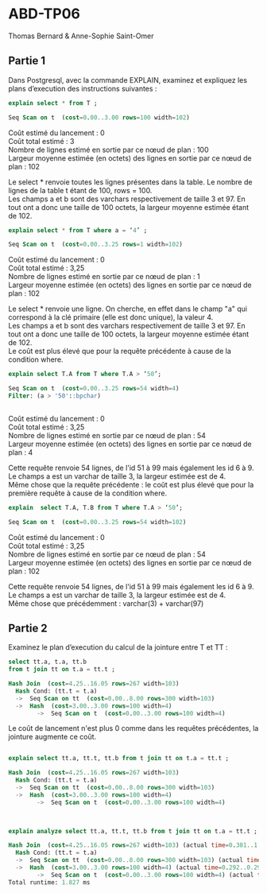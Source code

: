# ABD-TP06

Thomas Bernard & Anne-Sophie Saint-Omer


Partie 1
--------

Dans Postgresql, avec la commande EXPLAIN, examinez et expliquez les plans d’execution
des instructions suivantes :

```sql  
explain select * from T ;

Seq Scan on t  (cost=0.00..3.00 rows=100 width=102)  
```

Coût estimé du lancement : 0  
Coût total estimé : 3  
Nombre de lignes estimé en sortie par ce nœud de plan : 100  
Largeur moyenne estimée (en octets) des lignes en sortie par ce nœud de plan : 102  

Le select * renvoie toutes les lignes présentes dans la table. Le nombre de lignes de la table t étant de 100, rows = 100.    
Les champs a et b sont des varchars respectivement de taille 3 et 97. En tout ont a donc une taille de 100 octets, la largeur moyenne estimée étant de 102.  


```sql 
explain select * from T where a = ‘4’ ;

Seq Scan on t  (cost=0.00..3.25 rows=1 width=102)
```

Coût estimé du lancement : 0  
Coût total estimé : 3,25  
Nombre de lignes estimé en sortie par ce nœud de plan : 1  
Largeur moyenne estimée (en octets) des lignes en sortie par ce nœud de plan : 102  

Le select * renvoie une ligne. On cherche, en effet dans le champ "a" qui correspond à la clé primaire (elle est donc unique),  la valeur 4.  
Les champs a et b sont des varchars respectivement de taille 3 et 97. En tout ont a donc une taille de 100 octets, la largeur moyenne estimée étant de 102.  
Le coût est plus élevé que pour la requête précédente à cause de la condition where.  


```sql 
explain select T.A from T where T.A > ‘50’;

Seq Scan on t  (cost=0.00..3.25 rows=54 width=4)
Filter: (a > '50'::bpchar)
 
```
Coût estimé du lancement : 0  
Coût total estimé : 3,25  
Nombre de lignes estimé en sortie par ce nœud de plan : 54  
Largeur moyenne estimée (en octets) des lignes en sortie par ce nœud de plan : 4  

Cette requête renvoie 54 lignes, de l'id 51 à 99 mais également les id 6 à 9.  
Le champs a est un varchar de taille 3, la largeur estimée est de 4.  
Même chose que la requête précédente : le coût est plus élevé que pour la première requête à cause de la condition where.


```sql 
explain  select T.A, T.B from T where T.A > ‘50’;

Seq Scan on t  (cost=0.00..3.25 rows=54 width=102)
```

Coût estimé du lancement : 0  
Coût total estimé : 3,25  
Nombre de lignes estimé en sortie par ce nœud de plan : 54  
Largeur moyenne estimée (en octets) des lignes en sortie par ce nœud de plan : 102  

Cette requête renvoie 54 lignes, de l'id 51 à 99 mais également les id 6 à 9.  
Le champs a est un varchar de taille 3, la largeur estimée est de 4.  
Même chose que précédemment : varchar(3) + varchar(97)


Partie 2
--------

Examinez le plan d’execution du calcul de la jointure entre T et TT :

```sql
select tt.a, t.a, tt.b
from t join tt on t.a = tt.t ;

Hash Join  (cost=4.25..16.05 rows=267 width=103)
  Hash Cond: (tt.t = t.a)
  ->  Seq Scan on tt  (cost=0.00..8.00 rows=300 width=103)
  ->  Hash  (cost=3.00..3.00 rows=100 width=4)
        ->  Seq Scan on t  (cost=0.00..3.00 rows=100 width=4)
 ```
        
Le coût de lancement n'est plus 0 comme dans les requêtes précédentes, la jointure augmente ce coût.


```sql

explain select tt.a, tt.t, tt.b from t join tt on t.a = tt.t ;

Hash Join  (cost=4.25..16.05 rows=267 width=103)
  Hash Cond: (tt.t = t.a)
  ->  Seq Scan on tt  (cost=0.00..8.00 rows=300 width=103)
  ->  Hash  (cost=3.00..3.00 rows=100 width=4)
        ->  Seq Scan on t  (cost=0.00..3.00 rows=100 width=4)
       
```

```sql   

explain analyze select tt.a, tt.t, tt.b from t join tt on t.a = tt.t ;

Hash Join  (cost=4.25..16.05 rows=267 width=103) (actual time=0.381..1.474 rows=267 loops=1)
  Hash Cond: (tt.t = t.a)
  ->  Seq Scan on tt  (cost=0.00..8.00 rows=300 width=103) (actual time=0.022..0.412 rows=300 loops=1)
  ->  Hash  (cost=3.00..3.00 rows=100 width=4) (actual time=0.292..0.292 rows=100 loops=1)
        ->  Seq Scan on t  (cost=0.00..3.00 rows=100 width=4) (actual time=0.022..0.152 rows=100 loops=1)
Total runtime: 1.827 ms
        
        
```



        
 

